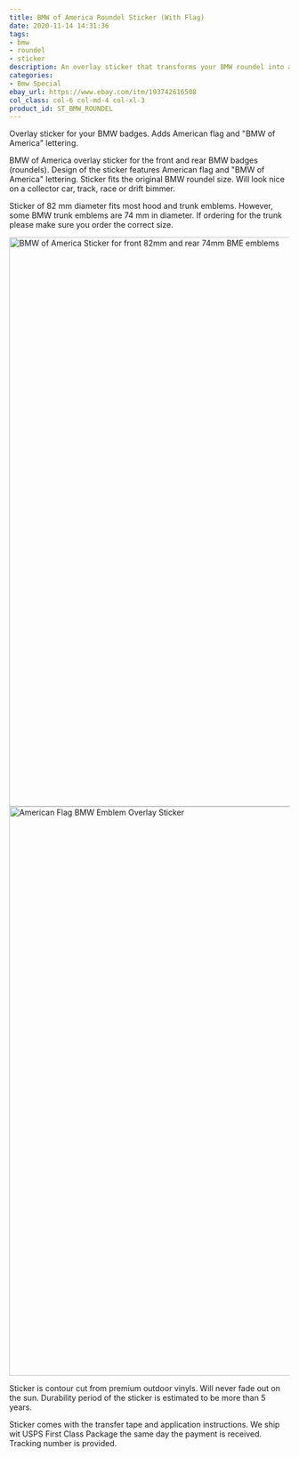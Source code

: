 ```yaml
---
title: BMW of America Roundel Sticker (With Flag)
date: 2020-11-14 14:31:36
tags:
- bmw
- roundel
- sticker
description: An overlay sticker that transforms your BMW roundel into a BMW of America badge with flag and lettering.
categories:
- Bmw Special
ebay_url: https://www.ebay.com/itm/193742616508
col_class: col-6 col-md-4 col-xl-3
product_id: ST_BMW_ROUNDEL
---
```


Overlay sticker for your BMW badges. Adds American flag and "BMW of America" lettering.

<!-- more -->

BMW of America overlay sticker for the front and rear BMW badges (roundels). Design of the sticker features American flag and "BMW of America" lettering. Sticker fits the original BMW roundel size. Will look nice on a collector car, track, race or drift bimmer.

Sticker of 82 mm diameter fits most hood and trunk emblems. However, some BMW trunk emblems are 74 mm in diameter. If ordering for the trunk please make sure you order the correct size.

<div class="row">
    <div class="col-12 col-md-6">
        <img class="content-image" src="bmw-of-america-overlay-sticker-for-roundel-badge-emblem.jpg" alt="BMW of America Sticker for front 82mm and rear 74mm BME emblems" width="1024" height="1024"/>
    </div>
    <div class="col-12 col-md-6">
        <img class="content-image" src="american-flag-bmw-emblem-roundel-overlay-sticker.jpg" alt="American Flag BMW Emblem Overlay Sticker" width="1024" height="1024"/>    
    </div>
</div>

Sticker is contour cut from premium outdoor vinyls. Will never fade out on the sun. Durability period of the sticker is estimated to be more than 5 years.

Sticker comes with the transfer tape and application instructions. We ship wit USPS First Class Package the same day the payment is received. Tracking number is provided.
